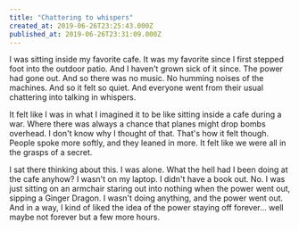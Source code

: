 ```yaml
---
title: "Chattering to whispers"
created_at: 2019-06-26T23:25:43.000Z
published_at: 2019-06-26T23:31:09.000Z
---
```

I was sitting inside my favorite cafe. It was my favorite since I first stepped foot into the outdoor patio. And I haven't grown sick of it since. The power had gone out. And so there was no music. No humming noises of the machines. And so it felt so quiet. And everyone went from their usual chattering into talking in whispers. 

It felt like I was in what I imagined it to be like sitting inside a cafe during a war. Where there was always a chance that planes might drop bombs overhead. I don't know why I thought of that. That's how it felt though. People spoke more softly, and they leaned in more. It felt like we were all in the grasps of a secret.

I sat there thinking about this. I was alone. What the hell had I been doing at the cafe anyhow? I wasn't on my laptop. I didn't have a book out. No. I was just sitting on an armchair staring out into nothing when the power went out, sipping a Ginger Dragon. I wasn't doing anything, and the power went out. And in a way, I kind of liked the idea of the power staying off forever... well maybe not forever but a few more hours.
